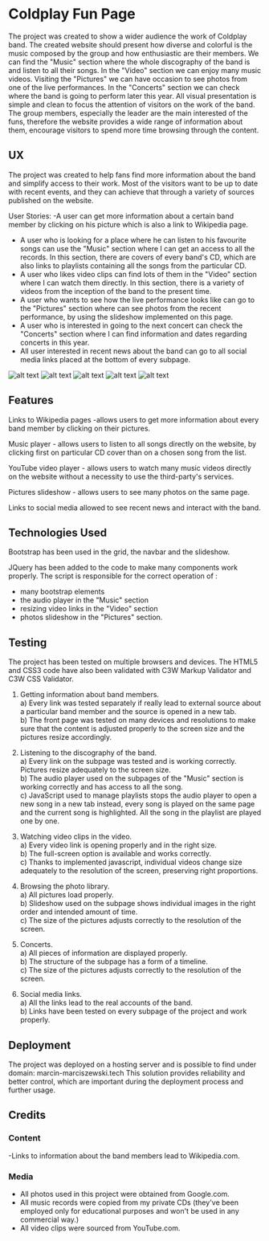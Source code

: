 <h1>Coldplay Fun Page</h1>

   The project was created to show a wider audience the work of Coldplay band. The created website should present how diverse and colorful is the music composed by the group and how enthusiastic are their members. We can find the "Music" section where the whole discography of the band is and listen to all their songs. In the "Video" section we can enjoy many music videos. Visiting the "Pictures" we can have occasion to see photos from one of the live performances. In the "Concerts" section we can check where the band is going to perform later this year. 
   All visual presentation is simple and clean to focus the attention of visitors on the work of the band. The group members, especially the leader are the main interested of the funs, therefore the website provides a wide range of information about them, encourage visitors to spend more time browsing through the content.
   

<h2>UX</h2>
The project was created to help fans find more information about the band and simplify access to their work. Most of the visitors want to be up to date with recent events, and they can achieve that through a variety of sources published on the website.  

User Stories:
-A  user can get more information about a certain band member by clicking on his picture which is also a link to Wikipedia page.
- A user who is looking for a place where he can listen to his favourite songs can use the "Music" section where I can get an access to all the records. In this section, there are covers of every band's CD, which are also links to playlists containing all the songs from the particular CD.
- A user who likes video clips can find lots of them in the "Video" section where I can watch them directly. In this section, there is a variety of videos from the inception of the band to the present time.
- A user who wants to see how the live performance looks like can go to the "Pictures" section where can see photos from the recent performance, by using the slideshow implemented on this page.
- A user who is interested in going to the next concert can check the  "Concerts" section where I can find information and dates regarding concerts in this year.
- All user interested in recent news about the band can go to all social media links placed at the bottom of every subpage.


![alt text](https://github.com/szantilas87/User-Centric-Frontend-Development-Milestone-Project/blob/master/assets/mockups/FRONT%20PAGE.png?raw=true)
![alt text](https://github.com/szantilas87/User-Centric-Frontend-Development-Milestone-Project/blob/master/assets/mockups/MUSIC.png?raw=true)
![alt text](https://github.com/szantilas87/User-Centric-Frontend-Development-Milestone-Project/blob/master/assets/mockups/VIDEO.png?raw=true)
![alt text](https://github.com/szantilas87/User-Centric-Frontend-Development-Milestone-Project/blob/master/assets/mockups/PICUTERS.png?raw=true)
![alt text](https://github.com/szantilas87/User-Centric-Frontend-Development-Milestone-Project/blob/master/assets/mockups/CONCERTS.png?raw=true)



<h2>Features</h2>

Links to Wikipedia pages -allows users to get more information about every band member by clicking on their pictures.

Music player - allows users to listen to all songs directly on the website, by clicking first on particular CD cover than on a chosen song from the list.

YouTube video player - allows users to watch many music videos directly on the website without a necessity to use the third-party's services.

Pictures slideshow - allows users to see many photos on the same page.

Links to social media allowed to see recent news and interact with the band.

<h2>Technologies Used</h2>

Bootstrap has been used in the grid, the navbar and the slideshow.

JQuery has been added to the code to make many components work properly. The script is responsible for the correct operation of :
- many bootstrap elements
- the audio player in the "Music" section
- resizing video links in the "Video" section
- photos slideshow in the "Pictures" section.

<h2>Testing</h2>
The project has been tested on multiple browsers and devices.
The HTML5 and CSS3 code have also been validated with C3W Markup Validator and C3W CSS Validator.

1.  Getting information about band members.<br>
a) Every link was tested separately if really lead to external source about a particular band member and the source is opened in a new tab.<br>
b)  The front page was tested on many devices and resolutions to make sure that the content is adjusted properly to the screen size and the pictures resize accordingly.<br>

2. Listening to the discography of the band.<br>
a) Every link on the subpage was tested and is working correctly.  Pictures resize adequately to the screen size.<br>
b) The audio player used on the subpages of the "Music" section is working correctly and has access to all the song.<br>
c) JavaScript used to manage playlists stops the audio player to open a new song in a new tab instead, every song is played on the same page and the current song is highlighted. All the song in the playlist are played one by one.<br>

3. Watching video clips in the video.<br> 
a) Every video link is opening properly and in the right size.<br>
b) The full-screen option is available and works correctly.<br>
c) Thanks to implemented javascript, individual videos change size adequately to the resolution of the screen, preserving right proportions.<br> 

4. Browsing the photo library.<br>
a) All pictures load properly.<br>
b) Slideshow used on the subpage shows individual images in the right order and intended amount of time.<br> 
c) The size of the pictures adjusts correctly to the resolution of the screen.<br>

5. Concerts.<br>
a) All pieces of information are displayed properly.<br>
b) The structure of the subpage has a form of a timeline.<br>
c) The size of the pictures adjusts correctly to the resolution of the screen.<br>

6. Social media links.<br>
a) All the links lead to the real accounts of the band.<br> 
b) Links have been tested on every subpage of the project and work properly.<br> 


<h2>Deployment</h2> 

The project was deployed on a hosting server and is possible to find under domain: marcin-marciszewski.tech 
This solution provides reliability and better control, which are important during the deployment process and further usage.

<h2>Credits</h2>

<h3>Content</h3>
-Links to information about the band members lead to Wikipedia.com.

<h3>Media</h3>

- All photos used in this project were obtained from Google.com.
- All music records were copied from my private CDs (they've been employed only for educational purposes and won't be used in any commercial way.)
- All video clips were sourced from YouTube.com.

 








